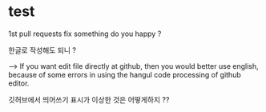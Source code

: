 # test
1st pull requests
fix something
do you happy ?



한글로 작성해도 되니 ?

--> If you want edit file directly at github, 
    then you would better use english, 
    because of some errors in using the hangul code processing of github editor.


깃허브에서 띄어쓰기 표시가 이상한 것은 어떻게하지 ??

